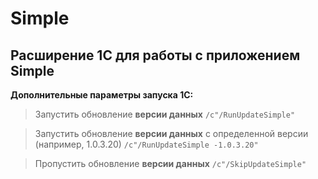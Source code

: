 # Simple

## Расширение 1С для работы с приложением Simple

**Дополнительные параметры запуска 1С:**
> Запустить обновление **версии данных** `/c"/RunUpdateSimple"`

> Запустить обновление **версии данных** с определенной версии (например, 1.0.3.20) `/c"/RunUpdateSimple -1.0.3.20"`

> Пропустить обновление **версии данных** `/c"/SkipUpdateSimple"`